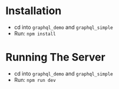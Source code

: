 # Installation
* cd into ``graphql_demo`` and ``graphql_simple``
* Run: ``npm install``

# Running The Server
* cd into ``graphql_demo`` and ``graphql_simple``
* Run: ``npm run dev``